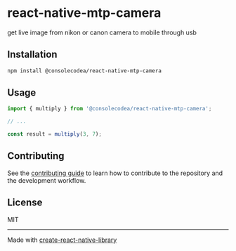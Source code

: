 # react-native-mtp-camera

get live image from nikon or canon camera to mobile through usb

## Installation

```sh
npm install @consolecodea/react-native-mtp-camera
```

## Usage

```js
import { multiply } from '@consolecodea/react-native-mtp-camera';

// ...

const result = multiply(3, 7);
```

## Contributing

See the [contributing guide](CONTRIBUTING.md) to learn how to contribute to the repository and the development workflow.

## License

MIT

---

Made with [create-react-native-library](https://github.com/callstack/react-native-builder-bob)
